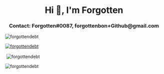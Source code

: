 <h1 align="center">Hi 👋, I'm Forgotten</h1>
<h3 align="center">Contact: Forgotten#0087, forgottenbon+Github@gmail.com</h3>

<p align="left"> <img src="https://komarev.com/ghpvc/?username=forgottendebt&label=Profile%20views&color=0e75b6&style=flat" alt="forgottendebt" /> </p>

<p align="left"> <a href="https://github.com/ryo-ma/github-profile-trophy"><img src="https://github-profile-trophy.vercel.app/?username=forgottendebt" alt="forgottendebt" /></a> </p>

<p>&nbsp;<img align="center" src="https://github-readme-stats.vercel.app/api?username=forgottendebt&show_icons=true&locale=en" alt="forgottendebt" /></p>

<p><img align="center" src="https://github-readme-streak-stats.herokuapp.com/?user=forgottendebt&" alt="forgottendebt" /></p>
